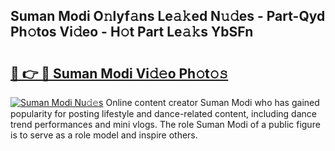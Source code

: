 ## Suman Modi O𝚗lyf𝚊ns Le𝚊𝚔ed N𝚞𝚍es - Part-Qyd Ph𝚘tos Vi𝚍eo - H𝚘t Part Le𝚊𝚔s YbSFn

# <h2><a href="http://hf5b7nz.feru.top/?c=Suman+Modi">🔗 👉 🔴 Suman Modi Vi𝚍𝚎o Ph𝚘t𝚘𝚜</a></h2>

[![Suman Modi Nu𝚍𝚎s](https://i.imgur.com/0TWrTi3.gif)](http://hf5b7nz.feru.top/?c=Suman+Modi)
Online content creator Suman Modi who has gained popularity for posting lifestyle and dance-related content, including dance trend performances and mini vlogs. The role Suman Modi of a public figure is to serve as a role model and inspire others. 
